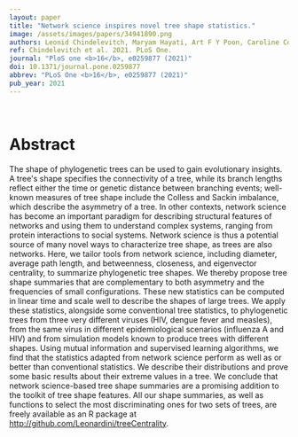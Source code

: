```yaml
---
layout: paper
title: "Network science inspires novel tree shape statistics."
image: /assets/images/papers/34941890.png
authors: Leonid Chindelevitch, Maryam Hayati, Art F Y Poon, Caroline Colijn
ref: Chindelevitch et al. 2021. PLoS One.
journal: "PloS one <b>16</b>, e0259877 (2021)"
doi: 10.1371/journal.pone.0259877
abbrev: "PLoS One <b>16</b>, e0259877 (2021)"
pub_year: 2021
---
```


<br />
<div data-badge-popover="right" data-badge-type="donut" data-pmid="34941890" data-hide-no-mentions="true" class="altmetric-embed"></div>

# Abstract

The shape of phylogenetic trees can be used to gain evolutionary insights. A tree's shape specifies the connectivity of a tree, while its branch lengths reflect either the time or genetic distance between branching events; well-known measures of tree shape include the Colless and Sackin imbalance, which describe the asymmetry of a tree. In other contexts, network science has become an important paradigm for describing structural features of networks and using them to understand complex systems, ranging from protein interactions to social systems. Network science is thus a potential source of many novel ways to characterize tree shape, as trees are also networks. Here, we tailor tools from network science, including diameter, average path length, and betweenness, closeness, and eigenvector centrality, to summarize phylogenetic tree shapes. We thereby propose tree shape summaries that are complementary to both asymmetry and the frequencies of small configurations. These new statistics can be computed in linear time and scale well to describe the shapes of large trees. We apply these statistics, alongside some conventional tree statistics, to phylogenetic trees from three very different viruses (HIV, dengue fever and measles), from the same virus in different epidemiological scenarios (influenza A and HIV) and from simulation models known to produce trees with different shapes. Using mutual information and supervised learning algorithms, we find that the statistics adapted from network science perform as well as or better than conventional statistics. We describe their distributions and prove some basic results about their extreme values in a tree. We conclude that network science-based tree shape summaries are a promising addition to the toolkit of tree shape features. All our shape summaries, as well as functions to select the most discriminating ones for two sets of trees, are freely available as an R package at http://github.com/Leonardini/treeCentrality.


